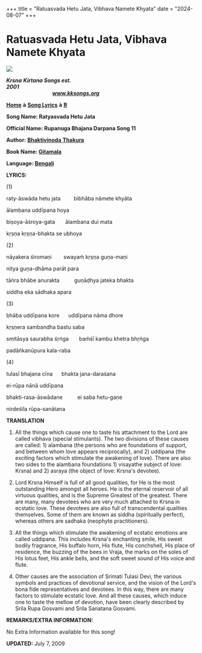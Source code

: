 +++
title = "Ratuasvada Hetu Jata, Vibhava Namete Khyata"
date = "2024-08-07"
+++

# Ratuasvada Hetu Jata, Vibhava Namete Khyata
**[![](http://kksongs.org/image_files/image002.jpg)](http://kksongs.org/)**

**_Krsna_** **_Kirtana Songs est. 2001_**                                                                                                                                                      **_www.kksongs.org_**

**[Home](http://kksongs.org/)** **à** **[Song Lyrics](http://kksongs.org/lyrics.html)** **à** **[R](http://kksongs.org/songs/song_r.html)**

**Song Name: Ratyasvada Hetu Jata**

**Official Name: Rupanuga Bhajana Darpana Song 11**

**Author:** [**Bhaktivinoda** **Thakura**](http://kksongs.org/authors/list/bhaktivinoda.html)

**Book Name: [Gitamala](http://kksongs.org/authors/gitamala.html)**

**Language: [Bengali](http://kksongs.org/language/list/bengali.html)**

**LYRICS:**

(1)

raty-āswāda hetu jata         bibhāba nāmete khyāta

ālambana uddīpana hoya

biṣoya-āśroya-gata       ālambana dui mata

kṛṣṇa kṛṣṇa-bhakta se ubhoya

(2)

nāyakera śiromaṇi        swayaḿ kṛṣṇa guṇa-maṇi

nitya guṇa-dhāma parāt para

tāńra bhābe anurakta          guṇāḍhya jateka bhakta

siddha eka sādhaka apara

(3)

bhāba uddīpana kore      uddīpana nāma dhore

kṛṣṇera sambandha bastu saba

smitāsya saurabha śṛńga       baḿśī kambu khetra bhṛńga

padāńkanūpura kala-raba

(4)

tulasī bhajana cīna      bhakta jana-daraśana

ei-rūpa nānā uddīpana

bhakti-rasa-āswādane          ei saba hetu-gaṇe

nirdeśila rūpa-sanātana

**TRANSLATION**

1) All the things which cause one to taste his attachment to the Lord are called vibhava (special stimulants). The two divisions of these causes are called: 1) alambana (the persons who are foundations of support, and between whom love appears reciprocally), and 2) uddipana (the exciting factors which stimulate the awakening of love). There are also two sides to the alambana foundations 1) visayathe subject of love: Krsna) and 2) asraya (the object of love: Krsna's devotee).

2) Lord Krsna Himself is full of all good qualities, for He is the most outstanding Hero amongst all heroes. He is the eternal reservoir of all virtuous qualities, and is the Supreme Greatest of the greatest. There are many, many devotees who are very much attached to Krsna in ecstatic love. These devotees are also full of transcendental qualities themselves. Some of them are known as siddha (spiritually perfect), whereas others are sadhaka (neophyte practitioners).

3) All the things which stimulate the awakening of ecstatic emotions are called uddipana. This includes Krsna's enchanting smile, His sweet bodily fragrance, His buffalo horn, His flute, His conchshell, His place of residence, the buzzing of the bees in Vraja, the marks on the soles of His lotus feet, His ankle bells, and the soft sweet sound of His voice and flute.

4) Other causes are the association of Srimati Tulasi Devi, the various symbols and practices of devotional service, and the vision of the Lord's bona fide representatives and devotees. In this way, there are many factors to stimulate ecstatic love. And all these causes, which induce one to taste the mellow of devotion, have been clearly described by Srila Rupa Gosvami and Srila Sanatana Gosvami.

**REMARKS/EXTRA INFORMATION:**

No Extra Information available for this song!

**UPDATED:** July 7, 2009